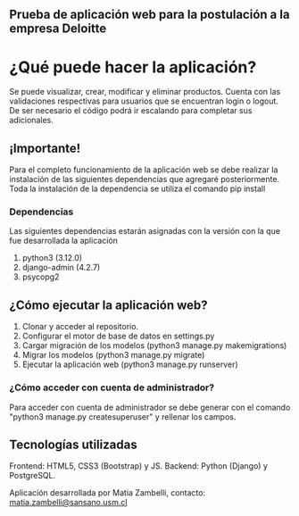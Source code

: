 Prueba de aplicación web para la postulación a la empresa Deloitte
----------------------------------------------------
# ¿Qué puede hacer la aplicación?
Se puede visualizar, crear, modificar y eliminar productos. Cuenta con las validaciones respectivas para usuarios que se encuentran login o logout. 
De ser necesario el código podrá ir escalando para completar sus adicionales.

## ¡Importante!
Para el completo funcionamiento de la aplicación web se debe realizar la instalación de las
siguientes dependencias que agregaré posteriormente. Toda la instalación de la dependencia se utiliza el comando pip install

### Dependencias
Las siguientes dependencias estarán asignadas con la versión con la que fue desarrollada la aplicación
1. python3 (3.12.0)
2. django-admin (4.2.7)
3. psycopg2

## ¿Cómo ejecutar la aplicación web?
1. Clonar y acceder al repositorio.
2. Configurar el motor de base de datos en settings.py
3. Cargar migración de los modelos (python3 manage.py makemigrations)
4. Migrar los modelos (python3 manage.py migrate)
5. Ejecutar la aplicación web (python3 manage.py runserver)

### ¿Cómo acceder con cuenta de administrador?
Para acceder con cuenta de administrador se debe generar con el comando "python3 manage.py createsuperuser" y rellenar los campos.

## Tecnologías utilizadas
Frontend: HTML5, CSS3 (Bootstrap) y JS.
Backend: Python (Django) y PostgreSQL.

Aplicación desarrollada por Matia Zambelli, contacto: matia.zambelli@sansano.usm.cl

